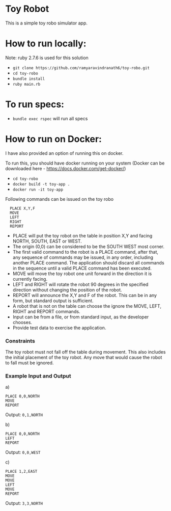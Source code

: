 # Toy Robot

This is a simple toy robo simulator app. 

# How to run locally: 

Note: ruby 2.7.6 is used for this solution

- `git clone https://github.com/ramyaravindranath6/toy-robo.git`
- `cd toy-robo`
- `bundle install`
- `ruby main.rb`

# To run specs:

- `bundle exec rspec` will run all specs


# How to run on Docker: 

I have also provided an option of running this on docker.

To run this, you should have docker running on your system (Docker can be downloaded here - https://docs.docker.com/get-docker/)

- `cd toy-robo`
- `docker build -t toy-app .`
- `docker run -it toy-app`

Following commands can be issued on the toy robo

```
  PLACE X,Y,F
  MOVE
  LEFT
  RIGHT
  REPORT
```

- PLACE will put the toy robot on the table in position X,Y and facing NORTH,
  SOUTH, EAST or WEST.
- The origin (0,0) can be considered to be the SOUTH WEST most corner.
- The first valid command to the robot is a PLACE command, after that, any
  sequence of commands may be issued, in any order, including another PLACE
  command. The application should discard all commands in the sequence until a
  valid PLACE command has been executed.
- MOVE will move the toy robot one unit forward in the direction it is currently
  facing.
- LEFT and RIGHT will rotate the robot 90 degrees in the specified direction
  without changing the position of the robot.
- REPORT will announce the X,Y and F of the robot. This can be in any form, but
  standard output is sufficient.
- A robot that is not on the table can choose the ignore the MOVE, LEFT, RIGHT
  and REPORT commands.
- Input can be from a file, or from standard input, as the developer chooses.
- Provide test data to exercise the application.

### Constraints
The toy robot must not fall off the table during movement. This also includes 
the initial placement of the toy robot. Any move that would cause the robot 
to fall must be ignored.

### Example Input and Output
a)
```
PLACE 0,0,NORTH
MOVE
REPORT
```
Output: `0,1,NORTH`

b)
```
PLACE 0,0,NORTH
LEFT
REPORT
```
Output: `0,0,WEST`

c)
```
PLACE 1,2,EAST
MOVE
MOVE
LEFT
MOVE
REPORT
```
Output: `3,3,NORTH`

